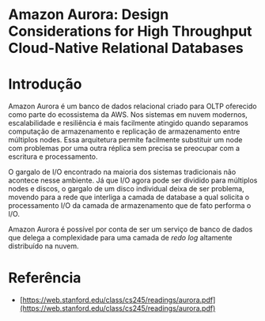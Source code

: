 
# Amazon Aurora: Design Considerations for High Throughput Cloud-Native Relational Databases

# Introdução

Amazon Aurora é um banco de dados relacional criado para OLTP oferecido como parte do ecossistema da AWS. Nos sistemas em nuvem modernos, escalabilidade e resiliência é mais facilmente atingido quando separamos computação de armazenamento e replicação de armazenamento entre múltiplos nodes. Essa arquitetura permite facilmente substituir um node com problemas por uma outra réplica sem precisa se preocupar com a escritura e processamento.

O gargalo de I/O encontrado na maioria dos sistemas tradicionais não acontece nesse ambiente. Já que I/O agora pode ser dividido para múltiplos nodes e discos, o gargalo de um disco individual deixa de ser problema, movendo para a rede que interliga a camada de database a qual solicita o processamento I/O da camada de armazenamento que de fato performa o I/O.

Amazon Aurora é possível por conta de ser um serviço de banco de dados que delega a complexidade para uma camada de _redo log_ altamente distribuído na nuvem.

# Referência

- [https://web.stanford.edu/class/cs245/readings/aurora.pdf](https://web.stanford.edu/class/cs245/readings/aurora.pdf)